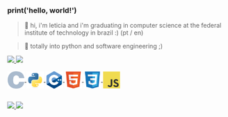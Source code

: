 ### print('hello, world!')

> 🐬 hi, i'm leticia and i'm graduating in computer science at the federal institute of technology in brazil :) (pt / en)

> 🐍 totally into python and software engineering ;)

<div>
  <a href="https://github.com/thzlet">
  <img height="160em" src="https://github-readme-stats.vercel.app/api?username=thzlet&show_icons=true&theme=radical&include_all_commits=true&count_private=true"/> 
  <img height="160em" src="https://github-readme-stats.vercel.app/api/top-langs/?username=thzlet&layout=compact&langs_count=7&theme=radical"/>
</div>
  
<div style="display: inline_block"><br>
  <img align="center" alt="Let-C" height="40" width="40" src="https://raw.githubusercontent.com/devicons/devicon/master/icons/c/c-original.svg">
  <img align="center" alt="Let-Python" height="40" width="40" src="https://raw.githubusercontent.com/devicons/devicon/master/icons/python/python-original.svg">
  <img align="center" alt="Let-cplusplus" height="40" width="40" src="https://raw.githubusercontent.com/devicons/devicon/master/icons/cplusplus/cplusplus-original.svg">
  <img align="center" alt="Let-html" height="40" width="40" src="https://raw.githubusercontent.com/devicons/devicon/master/icons/html5/html5-original.svg">
  <img align="center" alt="Let-css" height="40" width="40" src="https://raw.githubusercontent.com/devicons/devicon/master/icons/css3/css3-original.svg">
  <img align="center" alt="Let-javascript" height="40" width="40" src="https://raw.githubusercontent.com/devicons/devicon/master/icons/javascript/javascript-original.svg">
</div>
  
##

<div>
   <a href="https://discord.gg/yScPkRGh" target="_blank"><img src="https://img.shields.io/badge/Discord-836FFF?style=for-the-badge&logo=discord&logoColor=white" target="_blank">
   <a href="https://instagram.com/thzlet" target="_blank"><img src="https://img.shields.io/badge/-Instagram-6959CD?style=for-the-badge&logo=instagram&logoColor=white" target="_blank"></a>   
</div>
